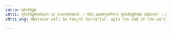 ```yaml
---
sutra: पूर्वत्रासिद्धम्
vRtti: पूर्वत्रासिद्धमित्यधिकार आ अध्यायपरिसमाप्तेः । यदित ऊर्ध्वमनुक्रमिष्यामः पूर्वत्रासिद्धमित्येवं तद्वेदितव्यम् । तत्र येयं सपादसप्ताध्याय्यानुक्रान्ता एतस्यामयं पादोनोऽध्यायोऽसिद्धो भवति । इत उत्तरं चोत्तरोत्तरो योगः पूर्वत्रपूर्वत्रासिद्धो भवति । असिद्धवद्भवति । सिद्धकार्यं न करोति इति अर्थः ॥ तदेतदसिद्धवचनं आदेशलक्षणप्रतिषेधार्थं उत्सर्गलक्षणभावार्थं च ॥
vRtti_eng: Whatever will be taught hereafter, upto the end of the work, is to be considered as not taken effect, in relation to the application of a preceding rule.

---
```

